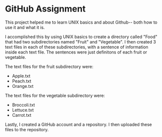 # GitHub Assignment

This project helped me to learn UNIX basics and about Github-- both how to use it and what it is. 

I accomplished this by using UNIX basics to create a directory called "Food" that had two subdirectories named "Fruit" and "Vegetable". I then created 3 text files in each of these subdirectories, with a sentence of information inside each text file. The sentences were just definitons of each fruit or vegetable.

The text files for the fruit subdirectory were:
* Apple.txt
* Peach.txt
* Orange.txt

The text files for the vegetable subdirectory were:
* Broccoli.txt
* Lettuce.txt
* Carrot.txt

Lastly, I created a GitHub account and a repository. I then uploaded these files to the repository.